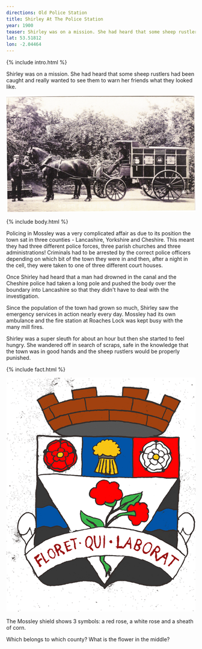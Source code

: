 ```yaml
---
directions: Old Police Station
title: Shirley At The Police Station
year: 1900
teaser: Shirley was on a mission. She had heard that some sheep rustlers had been caught and really wanted to see them to warn her friends what they looked like.
lat: 53.51812
lon: -2.04464
---
```


{% include intro.html %}

Shirley was on a mission. She had heard that some sheep rustlers had been caught and really wanted to see them to warn her friends what they looked like.

![Photo of police horse and cart](/images/stops/dog/Trail_Dog_4.png)

{% include body.html %}

Policing in Mossley was a very complicated affair as due to its position the town sat in three counties - Lancashire, Yorkshire and Cheshire. This meant they had three different police forces, three parish churches and three administrations! Criminals had to be arrested by the correct police officers depending on which bit of the town they were in and then, after a night in the cell, they were taken to one of three different court houses.

Once Shirley had heard that a man had drowned in the canal and the Cheshire police had taken a long pole and pushed the body over the boundary into Lancashire so that they didn't have to deal with the investigation.

Since the population of the town had grown so much, Shirley saw the emergency services in action nearly every day. Mossley had its own ambulance and the fire station at Roaches Lock was kept busy with the many mill fires.

Shirley was a super sleuth for about an hour but then she started to feel hungry. She wandered off in search of scraps, safe in the knowledge that the town was in good hands and the sheep rustlers would be properly punished.

{% include fact.html %}

![Mossley Shield](/images/stops/dog/Trail_Dog_4b.png)

The Mossley shield shows 3 symbols: a red rose, a white rose and a sheath of corn.

Which belongs to which county? What is the flower in the middle?